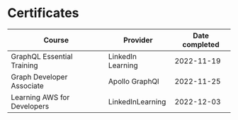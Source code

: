 # Certificates

| Course                      | Provider          | Date completed |
| --------------------------- | ----------------- | -------------- |
| GraphQL Essential Training  | LinkedIn Learning | 2022-11-19     |
| Graph Developer Associate   | Apollo GraphQl    | 2022-11-25     |
| Learning AWS for Developers | LinkedInLearning  | 2022-12-03     |
